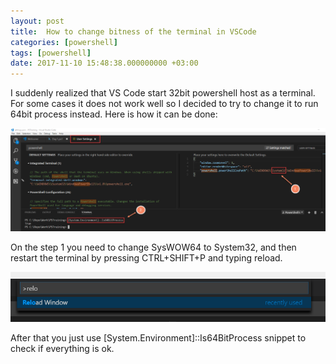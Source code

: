 ```yaml
---
layout: post
title:  How to change bitness of the terminal in VSCode
categories: [powershell]
tags: [powershell]
date: 2017-11-10 15:48:38.000000000 +03:00
---
```

I suddenly realized that VS Code start 32bit powershell host as a terminal. For some cases it does not work well so I decided to try to change it to run 64bit process instead. Here is how it can be done:

![Img](/images/posts/2017-11-10-how-to-change-terminal-bitness-on-the-vs-code/vcsodepsx64.png)

On the step 1 you need to change SysWOW64 to System32, and then restart the terminal by pressing CTRL+SHIFT+P and typing reload.

![Img](/images/posts/2017-11-10-how-to-change-terminal-bitness-on-the-vs-code/reload.png)

After that you just use [System.Environment]::Is64BitProcess snippet to check if everything is ok.
